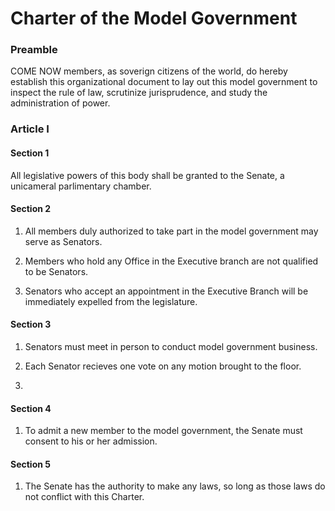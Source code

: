 # Charter of the Model Government

### Preamble

COME NOW members, as soverign citizens of the world, do hereby establish this organizational document to lay out this model government to inspect the rule of law, scrutinize jurisprudence, and study the administration of power.

### Article I

#### Section 1

All legislative powers of this body shall be granted to the Senate, a unicameral parlimentary chamber.

#### Section 2

1. All members duly authorized to take part in the model government may serve as Senators.

2. Members who hold any Office in the Executive branch are not qualified to be Senators.

3. Senators who accept an appointment in the Executive Branch will be immediately expelled from the legislature.

#### Section 3

1. Senators must meet in person to conduct model government business.

2. Each Senator recieves one vote on any motion brought to the floor.

3. 

#### Section 4

1. To admit a new member to the model government, the Senate must consent to his or her admission.

#### Section 5

1. The Senate has the authority to make any laws, so long as those laws do not conflict with this Charter.